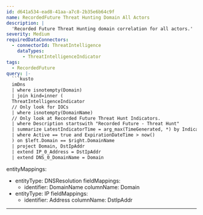 ```yaml
---
id: d641a534-ead8-41aa-a7c8-2b35e6b64c9f
name: RecordedFuture Threat Hunting Domain All Actors
description: |
  'Recorded Future Threat Hunting domain correlation for all actors.'
severity: Medium
requiredDataConnectors:
  - connectorId: ThreatIntelligence
    dataTypes:
      - ThreatIntelligenceIndicator
tags:
  - RecordedFuture
query: |-
  ```kusto
  imDns
  | where isnotempty(Domain)
  | join kind=inner (
  ThreatIntelligenceIndicator
  // Only look for IOCs
  | where isnotempty(DomainName)
  // Only look at Recorded Future Threat Hunt Indicators.
  | where Description startswith "Recorded Future - Threat Hunt"
  | summarize LatestIndicatorTime = arg_max(TimeGenerated, *) by IndicatorId
  | where Active == true and ExpirationDateTime > now()
  ) on $left.Domain == $right.DomainName
  | project Domain, DstIpAddr
  | extend IP_0_Address = DstIpAddr
  | extend DNS_0_DomainName = Domain
  ```
entityMappings:
  - entityType: DNSResolution
    fieldMappings:
      - identifier: DomainName
        columnName: Domain
  - entityType: IP
    fieldMappings:
      - identifier: Address
        columnName: DstIpAddr
---
```


